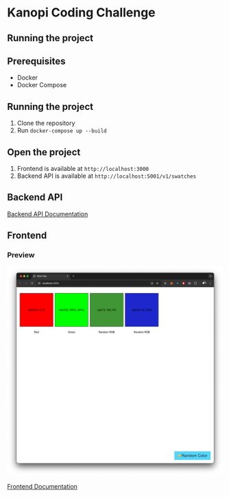 # Kanopi Coding Challenge

## Running the project
 
## Prerequisites

- Docker
- Docker Compose

## Running the project

1. Clone the repository
2. Run `docker-compose up --build`

## Open the project

1. Frontend is available at `http://localhost:3000`
2. Backend API is available at `http://localhost:5001/v1/swatches`

## Backend API

[Backend API Documentation](./backend/README.md)

## Frontend

### Preview

![Preview](./frontend.png)

[Frontend Documentation](./frontend/README.md)
